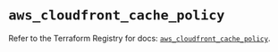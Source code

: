 # `aws_cloudfront_cache_policy`

Refer to the Terraform Registry for docs: [`aws_cloudfront_cache_policy`](https://registry.terraform.io/providers/hashicorp/aws/5.60.0/docs/resources/cloudfront_cache_policy).
